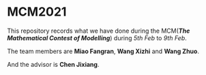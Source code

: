 # MCM2021
This repository records what we have done during the MCM(***The Mathematical Contest of Modelling***) during *5th Feb* to *9th Feb*.

The team members are **Miao Fangran**, **Wang Xizhi** and **Wang Zhuo**.

And the advisor is **Chen Jixiang**.
